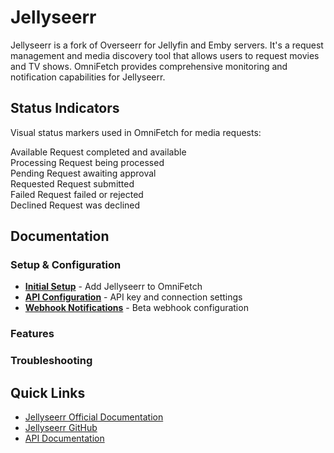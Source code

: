 # Jellyseerr

Jellyseerr is a fork of Overseerr for Jellyfin and Emby servers. It's a request
management and media discovery tool that allows users to request movies and TV shows.
OmniFetch provides comprehensive monitoring and notification capabilities for Jellyseerr.

## Status Indicators

Visual status markers used in OmniFetch for media requests:

<div class="status-indicator">
  <span class="status-badge downloaded">Available</span>
  <span class="status-description">Request completed and available</span>
</div>

<div class="status-indicator">
  <span class="status-badge downloading">Processing</span>
  <span class="status-description">Request being processed</span>
</div>

<div class="status-indicator">
  <span class="status-badge queued">Pending</span>
  <span class="status-description">Request awaiting approval</span>
</div>

<div class="status-indicator">
  <span class="status-badge missing">Requested</span>
  <span class="status-description">Request submitted</span>
</div>

<div class="status-indicator">
  <span class="status-badge error">Failed</span>
  <span class="status-description">Request failed or rejected</span>
</div>

<div class="status-indicator">
  <span class="status-badge unmonitored">Declined</span>
  <span class="status-description">Request was declined</span>
</div>

## Documentation

### Setup & Configuration

- **[Initial Setup](setup.md)** - Add Jellyseerr to OmniFetch
- **[API Configuration](setup.md)** - API key and connection settings
- **[Webhook Notifications](webhooks.md)** - Beta webhook configuration

### Features

### Troubleshooting

## Quick Links

- [Jellyseerr Official Documentation](https://docs.jellyseerr.dev/)
- [Jellyseerr GitHub](https://github.com/Fallenbagel/jellyseerr)
- [API Documentation](https://docs.jellyseerr.dev/api)